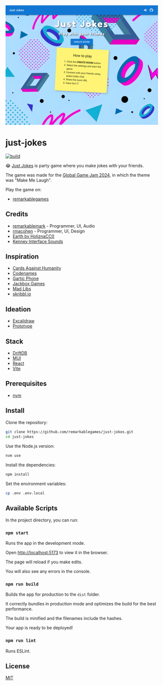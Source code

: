 <p align="center">
  <img src="https://raw.githubusercontent.com/remarkablegames/just-jokes/master/public/screenshots/home.png" alt="Just Jokes">
</p>

# just-jokes

[![build](https://github.com/remarkablegames/just-jokes/actions/workflows/build.yml/badge.svg)](https://github.com/remarkablegames/just-jokes/actions/workflows/build.yml)

😂 [Just Jokes](https://remarkablegames.org/just-jokes/) is party game where you make jokes with your friends.

The game was made for the [Global Game Jam 2024](https://globalgamejam.org/games/2024/just-jokes-1), in which the theme was "Make Me Laugh".

Play the game on:

- [remarkablegames](https://remarkablegames.org/just-jokes/)

## Credits

- [remarkablemark](https://github.com/remarkablemark) - Programmer, UI, Audio
- [rmacohen](https://github.com/rmacohen) - Programmer, UI, Design
- [Earth by HoliznaCC0](https://freemusicarchive.org/music/holiznacc0/interstellar-pop-songs/earth/)
- [Kenney Interface Sounds](https://www.kenney.nl/assets/interface-sounds)

## Inspiration

- [Cards Against Humanity](https://www.cardsagainsthumanity.com/)
- [Codenames](https://codenames.game/)
- [Gartic Phone](https://garticphone.com/)
- [Jackbox Games](https://www.jackboxgames.com/)
- [Mad Libs](https://www.madlibs.com/)
- [skribbl.io](https://skribbl.io/)

## Ideation

- [Excalidraw](https://excalidraw.com/#json=Kt2uiTnHd7tUlQfiEpjkH,1HjUTR67lPOCu098Lm_uMg)
- [Prototype](https://replit.com/@remarkablemark/joke-simulator)

## Stack

- [DriftDB](https://driftdb.com/)
- [MUI](https://mui.com/)
- [React](https://react.dev/)
- [Vite](https://vitejs.dev/)

## Prerequisites

- [nvm](https://github.com/nvm-sh/nvm#readme)

## Install

Clone the repository:

```sh
git clone https://github.com/remarkablegames/just-jokes.git
cd just-jokes
```

Use the Node.js version:

```sh
nvm use
```

Install the dependencies:

```sh
npm install
```

Set the environment variables:

```sh
cp .env .env.local
```

## Available Scripts

In the project directory, you can run:

### `npm start`

Runs the app in the development mode.

Open [http://localhost:5173](http://localhost:5173) to view it in the browser.

The page will reload if you make edits.

You will also see any errors in the console.

### `npm run build`

Builds the app for production to the `dist` folder.

It correctly bundles in production mode and optimizes the build for the best performance.

The build is minified and the filenames include the hashes.

Your app is ready to be deployed!

### `npm run lint`

Runs ESLint.

## License

[MIT](LICENSE)
